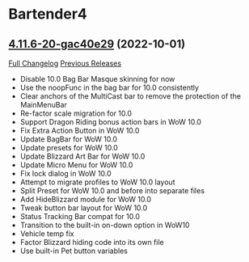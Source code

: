 # Bartender4

## [4.11.6-20-gac40e29](https://github.com/Nevcairiel/Bartender4/tree/ac40e29ea297e35493cd57ca73281cb45d6e1229) (2022-10-01)
[Full Changelog](https://github.com/Nevcairiel/Bartender4/compare/4.11.6...ac40e29ea297e35493cd57ca73281cb45d6e1229) [Previous Releases](https://github.com/Nevcairiel/Bartender4/releases)

- Disable 10.0 Bag Bar Masque skinning for now  
- Use the noopFunc in the bag bar for 10.0 consistently  
- Clear anchors of the MultiCast bar to remove the protection of the MainMenuBar  
- Re-factor scale migration for 10.0  
- Support Dragon Riding bonus action bars in WoW 10.0  
- Fix Extra Action Button in WoW 10.0  
- Update BagBar for WoW 10.0  
- Update presets for WoW 10.0  
- Update Blizzard Art Bar for WoW 10.0  
- Update Micro Menu for WoW 10.0  
- Fix lock dialog in WoW 10.0  
- Attempt to migrate profiles to WoW 10.0 layout  
- Split Preset for WoW 10.0 and before into separate files  
- Add HideBlizzard module for WoW 10.0  
- Tweak button bar layout for WoW 10.0  
- Status Tracking Bar compat for 10.0  
- Transition to the built-in on-down option in WoW10  
- Vehicle temp fix  
- Factor Blizzard hiding code into its own file  
- Use built-in Pet button variables  
